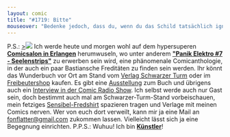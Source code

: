 ```yaml
---
layout: comic
title: "#1719: Bitte"
mouseover: "Bedenke jedoch, dass du, wenn du das Schild tatsächlich ignorierst, seine Inschrift befolgst, es somit nicht ignorierst."
---
```


P.S.:
<a href="http://www.schwarzerturm.de/html/panik_7.html">><img src="http://www.fonflatter.de/bilder/erlangen.png"></a>
Ich werde heute und morgen wohl auf dem hypersuperen <a href="http://www.comic-salon.de/"><strong>Comicsalon in Erlangen</strong></a> herumwuseln, wo unter anderem <a href="http://www.schwarzerturm.de/html/panik_7.html"><strong>"Panik Elektro #7 - Seelenstrips"</strong></a> zu erwerben sein wird, eine phänomenale Comicanthologie, in der auch ein paar Bastiansche Freditäten zu finden sein werden. Ihr könnt das Wunderbuch vor Ort am Stand vom <a href="http://www.comic-salon.de/index.asp?FsID=22&MesseID=386&spr=1">Verlag Schwarzer Turm</a> oder im <a href="http://www.freibeutershop.de/shop/index.php?cPath=9_12">Freibeutershop</a> kaufen. Es gibt eine <a href="http://www.comic-salon.de/index.asp?FsID=40&AusID=95&spr=1">Ausstellung</a> zum Buch und übrigens auch ein <a href="http://www.comicradioshow.com/Article3316.html">Interview in der Comic Radio Show</a>.
Ich selbst werde auch nur Gast sein, doch bestimmt auch mal am Schwarzer-Turm-Stand vorbeischauen, mein fetziges <a href="http://fredshop.spreadshirt.de/sensibel-A12947343/customize/color/2">Sensibel-Fredshirt</a> spazieren tragen  und Verlage mit meinen Comics nerven. Wer von euch dort verweilt, kann mir ja eine Mail an <a href="mailto:fonflatter@gmail.com">fonflatter@gmail.com</a>  zukommen lassen. Vielleicht lässt sich ja eine Begegnung einrichten.
P.P.S.:
Wuhuu! Ich bin <a href="http://www.comic-salon.de/index.asp?FsID=30&KuenstlerID=194&spr=1"><strong>Künstler</strong></a>!
